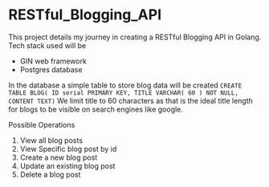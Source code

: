 # RESTful_Blogging_API

This project details my journey in creating a RESTful Blogging API in Golang.
Tech stack used will be 
* GIN web framework
* Postgres database

In the database a simple table to store blog data will be created
```CREATE TABLE BLOG( ID serial PRIMARY KEY, TITLE VARCHAR( 60 ) NOT NULL, CONTENT TEXT)```
We limit title to 60 characters as that is the ideal title length for blogs to be visible on search engines like google.

Possible Operations
1. View all blog posts
2. View Specific blog post by id
3. Create a new blog post
4. Update an existing blog post
5. Delete a blog post
